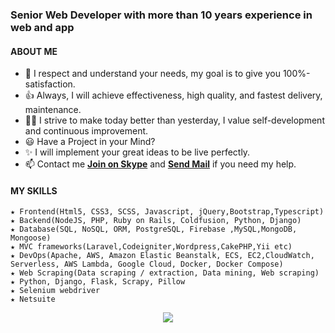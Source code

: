 
### Senior Web Developer with more than 10 years experience in web and app  
#### ABOUT ME     
   
- 🚀 I respect and understand your needs, my goal is to give you 100%-satisfaction.
- 👍 Always, I will achieve effectiveness, high quality, and fastest delivery, maintenance.
- 👨‍🎓 I strive to make today better than yesterday, I value self-development and continuous improvement. 
- 😃 Have a Project in your Mind?
- ✨ I will implement your great ideas to be live perfectly.
- 📫 Contact me **[Join on Skype](https://join.skype.com/invite/vY0vcIWz9FsC)** and **<a href="mailto:sandking19850512@gmail.com">Send Mail</a>** if you need my help.

#### MY SKILLS 
    ★ Frontend(Html5, CSS3, SCSS, Javascript, jQuery,Bootstrap,Typescript)
    ★ Backend(NodeJS, PHP, Ruby on Rails, Coldfusion, Python, Django)
    ★ Database(SQL, NoSQL, ORM, PostgreSQL, Firebase ,MySQL,MongoDB, Mongoose)
    ★ MVC frameworks(Laravel,Codeigniter,Wordpress,CakePHP,Yii etc)
    ★ DevOps(Apache, AWS, Amazon Elastic Beanstalk, ECS, EC2,CloudWatch, Serverless, AWS Lambda, Google Cloud, Docker, Docker Compose)
    ★ Web Scraping(Data scraping / extraction, Data mining, Web scraping)
    ★ Python, Django, Flask, Scrapy, Pillow
    ★ Selenium webdriver
    ★ Netsuite
    
<p align="center">
    <img src="https://github-profile-trophy.vercel.app/?username=devdreamsolution&column=7&theme=onedark"/>
</p>

